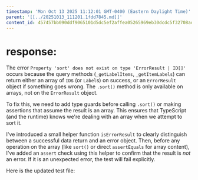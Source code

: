 ```yaml
---
timestamp: 'Mon Oct 13 2025 11:12:01 GMT-0400 (Eastern Daylight Time)'
parent: '[[../20251013_111201.1fdd7845.md]]'
content_id: 457457bb090ddf9065101d5dc5ef2affea05265969eb30dcdc5f32708ad1095e
---
```


# response:

The error `Property 'sort' does not exist on type 'ErrorResult | ID[]'` occurs because the query methods (`_getLabelItems`, `_getItemLabels`) can return either an array of `ID`s (or `Label`s) on success, or an `ErrorResult` object if something goes wrong. The `.sort()` method is only available on arrays, not on the `ErrorResult` object.

To fix this, we need to add type guards before calling `.sort()` or making assertions that assume the result is an array. This ensures that TypeScript (and the runtime) knows we're dealing with an array when we attempt to sort it.

I've introduced a small helper function `isErrorResult` to clearly distinguish between a successful data return and an error object. Then, before any operation on the array (like `sort()` or direct `assertEquals` for array content), I've added an `assert` check using this helper to confirm that the result is *not* an error. If it is an unexpected error, the test will fail explicitly.

Here is the updated test file:
